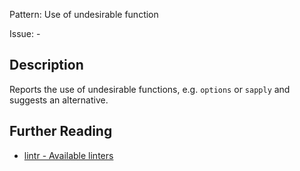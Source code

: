 Pattern: Use of undesirable function

Issue: -

## Description

Reports the use of undesirable functions, e.g. `options` or `sapply` and suggests an alternative.

## Further Reading

* [lintr - Available linters](https://github.com/jimhester/lintr#available-linters)